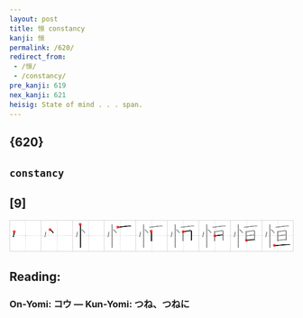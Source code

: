 ```yaml
---
layout: post
title: 恒 constancy
kanji: 恒
permalink: /620/
redirect_from:
 - /恒/
 - /constancy/
pre_kanji: 619
nex_kanji: 621
heisig: State of mind . . . span.
---
```


## {620}

## `constancy`

## [9]

<div class="stroke"><img src="../images/E68192.png" /></div>

## Reading:

### On-Yomi: コウ &mdash; Kun-Yomi: つね、つねに

